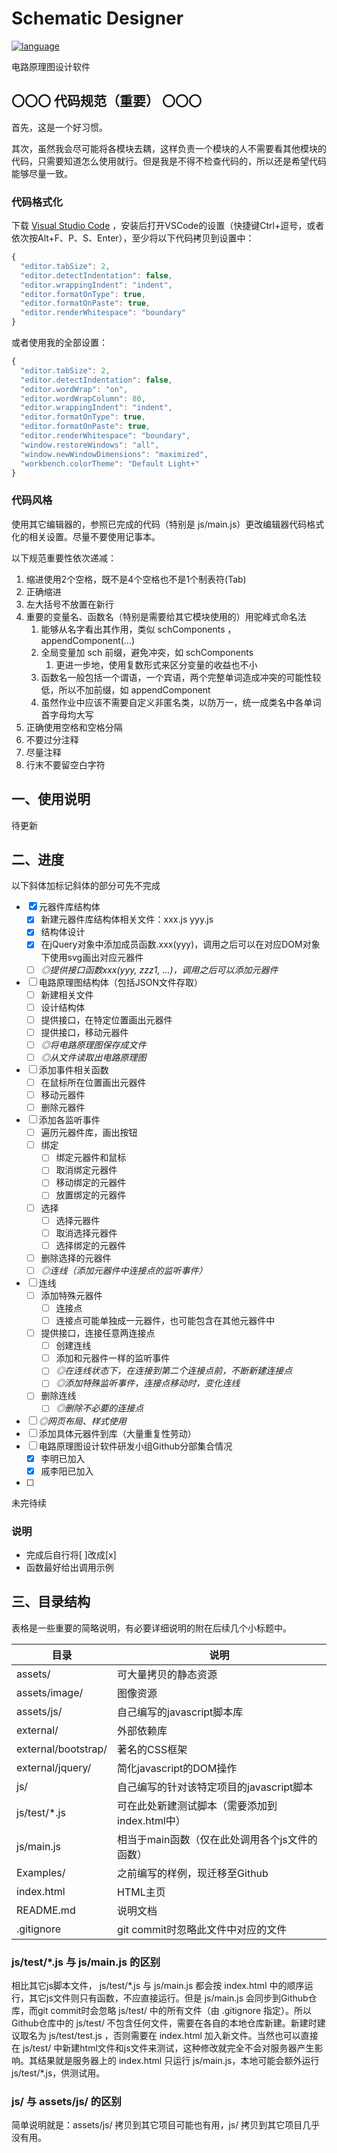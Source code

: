 # Schematic Designer

[![language](https://img.shields.io/badge/language-HTML%20%7C%20JavaScript-brightgreen.svg)](https://centixkadon.github.io/Schematic/)

电路原理图设计软件

## 〇〇〇 代码规范（重要） 〇〇〇

首先，这是一个好习惯。

其次，虽然我会尽可能将各模块去耦，这样负责一个模块的人不需要看其他模块的代码，只需要知道怎么使用就行。但是我是不得不检查代码的，所以还是希望代码能够尽量一致。

### 代码格式化

下载
[Visual Studio Code](https://code.visualstudio.com/docs/?dv=win)
，安装后打开VSCode的设置（快捷键Ctrl+逗号，或者依次按Alt+F、P、S、Enter），至少将以下代码拷贝到设置中：

```javascript
{
  "editor.tabSize": 2,
  "editor.detectIndentation": false,
  "editor.wrappingIndent": "indent",
  "editor.formatOnType": true,
  "editor.formatOnPaste": true,
  "editor.renderWhitespace": "boundary"
}
```

或者使用我的全部设置：

```javascript
{
  "editor.tabSize": 2,
  "editor.detectIndentation": false,
  "editor.wordWrap": "on",
  "editor.wordWrapColumn": 80,
  "editor.wrappingIndent": "indent",
  "editor.formatOnType": true,
  "editor.formatOnPaste": true,
  "editor.renderWhitespace": "boundary",
  "window.restoreWindows": "all",
  "window.newWindowDimensions": "maximized",
  "workbench.colorTheme": "Default Light+"
}
```

### 代码风格

使用其它编辑器的，参照已完成的代码（特别是 js/main.js）更改编辑器代码格式化的相关设置。尽量不要使用记事本。

以下规范重要性依次递减：

1. 缩进使用2个空格，既不是4个空格也不是1个制表符(Tab)
1. 正确缩进
1. 左大括号不放置在新行
1. 重要的变量名、函数名（特别是需要给其它模块使用的）用驼峰式命名法
   1. 能够从名字看出其作用，类似 schComponents ， appendComponent(...)
   1. 全局变量加 sch 前缀，避免冲突，如 schComponents
      1. 更进一步地，使用复数形式来区分变量的收益也不小
   1. 函数名一般包括一个谓语，一个宾语，两个完整单词造成冲突的可能性较低，所以不加前缀，如 appendComponent
   1. 虽然作业中应该不需要自定义非匿名类，以防万一，统一成类名中各单词首字母均大写
1. 正确使用空格和空格分隔
1. 不要过分注释
1. 尽量注释
1. 行末不要留空白字符

## 一、使用说明

待更新

## 二、进度

以下斜体加标记斜体的部分可先不完成

- [x] 元器件库结构体
  - [x] 新建元器件库结构体相关文件：xxx.js yyy.js
  - [x] 结构体设计
  - [x] 在jQuery对象中添加成员函数.xxx(yyy)，调用之后可以在对应DOM对象下使用svg画出对应元器件
  - [ ] _◎提供接口函数xxx(yyy, zzz1, ...)，调用之后可以添加元器件_
- [ ] 电路原理图结构体（包括JSON文件存取）
  - [ ] 新建相关文件
  - [ ] 设计结构体
  - [ ] 提供接口，在特定位置画出元器件
  - [ ] 提供接口，移动元器件
  - [ ] _◎将电路原理图保存成文件_
  - [ ] _◎从文件读取出电路原理图_
- [ ] 添加事件相关函数
  - [ ] 在鼠标所在位置画出元器件
  - [ ] 移动元器件
  - [ ] 删除元器件
- [ ] 添加各监听事件
  - [ ] 遍历元器件库，画出按钮
  - [ ] 绑定
    - [ ] 绑定元器件和鼠标
    - [ ] 取消绑定元器件
    - [ ] 移动绑定的元器件
    - [ ] 放置绑定的元器件
  - [ ] 选择
    - [ ] 选择元器件
    - [ ] 取消选择元器件
    - [ ] 选择绑定的元器件
  - [ ] 删除选择的元器件
  - [ ] _◎连线（添加元器件中连接点的监听事件）_
- [ ] 连线
  - [ ] 添加特殊元器件
    - [ ] 连接点
    - [ ] 连接点可能单独成一元器件，也可能包含在其他元器件中
  - [ ] 提供接口，连接任意两连接点
    - [ ] 创建连线
    - [ ] 添加和元器件一样的监听事件
    - [ ] _◎在连线状态下，在连接到第二个连接点前，不断新建连接点_
    - [ ] _◎添加特殊监听事件，连接点移动时，变化连线_
  - [ ] 删除连线
    - [ ] _◎删除不必要的连接点_
- [ ] _◎网页布局、样式使用_
- [ ] 添加具体元器件到库（大量重复性劳动）
- [ ] 电路原理图设计软件研发小组Github分部集合情况
  - [x] 李明已加入
  - [x] 戚李阳已加入
- [ ] 
未完待续

### 说明

- 完成后自行将\[ \]改成\[x\]
- 函数最好给出调用示例

## 三、目录结构

表格是一些重要的简略说明，有必要详细说明的附在后续几个小标题中。

| 目录 | 说明 |
| --- | --- |
| assets/ | 可大量拷贝的静态资源 |
| assets/image/ | 图像资源 |
| assets/js/ | 自己编写的javascript脚本库 |
| external/ | 外部依赖库 |
| external/bootstrap/ | 著名的CSS框架 |
| external/jquery/ | 简化javascript的DOM操作 |
| js/ | 自己编写的针对该特定项目的javascript脚本 |
| js/test/\*.js | 可在此处新建测试脚本（需要添加到index.html中） |
| js/main.js | 相当于main函数（仅在此处调用各个js文件的函数） |
| Examples/ | 之前编写的样例，现迁移至Github |
| index.html | HTML主页 |
| README.md | 说明文档 |
| .gitignore | git commit时忽略此文件中对应的文件 |

### js/test/\*.js 与 js/main.js 的区别

相比其它js脚本文件， js/test/\*.js 与 js/main.js 都会按 index.html 中的顺序运行，其它js文件则只有函数，不应直接运行。但是 js/main.js 会同步到Github仓库，而git commit时会忽略 js/test/ 中的所有文件（由 .gitignore 指定）。所以Github仓库中的 js/test/ 不包含任何文件，需要在各自的本地仓库新建。新建时建议取名为 js/test/test.js ，否则需要在 index.html 加入新文件。当然也可以直接在 js/test/ 中新建html文件和js文件来测试，这种修改就完全不会对服务器产生影响。其结果就是服务器上的 index.html 只运行 js/main.js，本地可能会额外运行 js/test/\*.js，供测试用。

### js/ 与 assets/js/ 的区别

简单说明就是：assets/js/ 拷贝到其它项目可能也有用，js/ 拷贝到其它项目几乎没有用。

